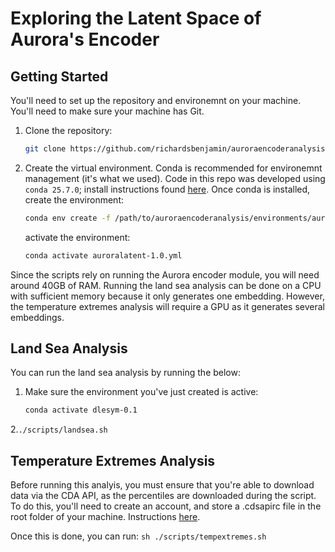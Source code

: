 # Exploring the Latent Space of Aurora's Encoder

## Getting Started
You'll need to set up the repository and environemnt on your machine. You'll need to make sure your machine has Git.

1.  Clone the repository:
    ```sh
    git clone https://github.com/richardsbenjamin/auroraencoderanalysis
    ```

2. Create the virtual environment. Conda is recommended for environemnt management (it's what we used). Code in this repo was developed using `conda 25.7.0`; install instructions found [here](https://docs.anaconda.com/miniconda/). Once conda is installed, create the environment: 
    ```sh
    conda env create -f /path/to/auroraencoderanalysis/environments/auroralatent-1.0.yml
    ```
    activate the environment: 
    ```sh
    conda activate auroralatent-1.0.yml
    ```

Since the scripts rely on running the Aurora encoder module, you will need around 40GB of RAM. Running the land sea analysis can be done on a CPU with sufficient memory because it only generates one embedding. However, the temperature extremes analysis will require a GPU as it generates several embeddings.

## Land Sea Analysis

You can run the land sea analysis by running the below: 

1. Make sure the environment you've just created is active: 

    ```sh
    conda activate dlesym-0.1
    ```

2.`./scripts/landsea.sh` 

## Temperature Extremes Analysis

Before running this analyis, you must ensure that you're able to download data via the CDA API, as the percentiles are downloaded during the script. To do this, you'll need to create an account, and store a .cdsapirc file in the root folder of your machine. Instructions [here](https://cds.climate.copernicus.eu/how-to-api).

Once this is done, you can run:
    ```sh
    ./scripts/tempextremes.sh
    ```
